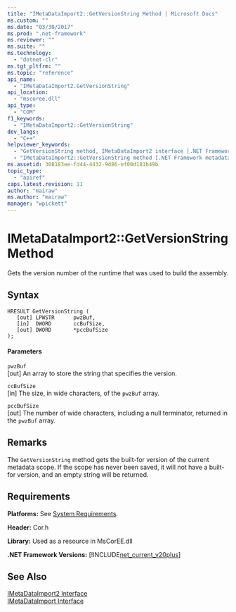 ```yaml
---
title: "IMetaDataImport2::GetVersionString Method | Microsoft Docs"
ms.custom: ""
ms.date: "03/30/2017"
ms.prod: ".net-framework"
ms.reviewer: ""
ms.suite: ""
ms.technology: 
  - "dotnet-clr"
ms.tgt_pltfrm: ""
ms.topic: "reference"
api_name: 
  - "IMetaDataImport2.GetVersionString"
api_location: 
  - "mscoree.dll"
api_type: 
  - "COM"
f1_keywords: 
  - "IMetaDataImport2::GetVersionString"
dev_langs: 
  - "C++"
helpviewer_keywords: 
  - "GetVersionString method, IMetaDataImport2 interface [.NET Framework metadata]"
  - "IMetaDataImport2::GetVersionString method [.NET Framework metadata]"
ms.assetid: 308183ee-fd44-4432-9d86-ef00d181b49b
topic_type: 
  - "apiref"
caps.latest.revision: 11
author: "mairaw"
ms.author: "mairaw"
manager: "wpickett"
---
```

# IMetaDataImport2::GetVersionString Method
Gets the version number of the runtime that was used to build the assembly.  
  
## Syntax  
  
```  
HRESULT GetVersionString (  
   [out] LPWSTR      pwzBuf,  
   [in]  DWORD       ccBufSize,  
   [out] DWORD       *pccBufSize  
);  
```  
  
#### Parameters  
 `pwzBuf`  
 [out] An array to store the string that specifies the version.  
  
 `ccBufSize`  
 [in] The size, in wide characters, of the `pwzBuf` array.  
  
 `pccBufSize`  
 [out] The number of wide characters, including a null terminator, returned in the `pwzBuf` array.  
  
## Remarks  
 The `GetVersionString` method gets the built-for version of the current metadata scope. If the scope has never been saved, it will not have a built-for version, and an empty string will be returned.  
  
## Requirements  
 **Platforms:** See [System Requirements](../../../../docs/framework/get-started/system-requirements.md).  
  
 **Header:** Cor.h  
  
 **Library:** Used as a resource in MsCorEE.dll  
  
 **.NET Framework Versions:** [!INCLUDE[net_current_v20plus](../../../../includes/net-current-v20plus-md.md)]  
  
## See Also  
 [IMetaDataImport2 Interface](../../../../docs/framework/unmanaged-api/metadata/imetadataimport2-interface.md)   
 [IMetaDataImport Interface](../../../../docs/framework/unmanaged-api/metadata/imetadataimport-interface.md)